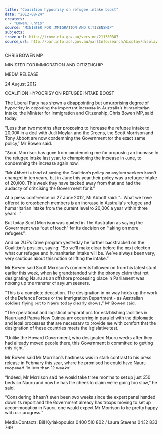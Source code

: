 ```yaml
---
title: "Coalition hypocrisy on refugee intake boost"
date: "2012-08-24"
creators:
  - "Bowen, Chris"
source: "MINISTER FOR IMMIGRATION AND CITIZENSHIP"
subjects:
trove_url: http://trove.nla.gov.au/version/211380807
source_url: http://parlinfo.aph.gov.au/parlInfo/search/display/display.w3p;query=Id%3A%22media/pressrel/1876340%22
---
```


 CHRIS BOWEN MP 

 MINISTER FOR IMMIGRATION AND CITIZENSHIP   

 MEDIA RELEASE 

 

 24 August 2012   

 COALITION HYPOCRISY ON REFUGEE INTAKE BOOST   

 The Liberal Party has shown a disappointing but unsurprising degree of hypocrisy in  opposing the important increase in Australia’s humanitarian intake, the Minister for  Immigration and Citizenship, Chris Bowen MP, said today.    

 "Less than two months after proposing to increase the refugee intake to 20,000 in a  deal with Judi Moylan and the Greens, the Scott Morrison and Tony Abbott are now  condemning the Government for the exact same policy,” Mr Bowen said.   

 "Scott Morrison has gone from condemning me for proposing an increase in the refugee  intake last year, to championing the increase in June, to condemning the increase again  now.   

 “Mr Abbott is fond of saying the Coalition’s policy on asylum seekers hasn’t changed in  ten years, but in June this year their policy was a refugee intake of 20,000. This week  they have backed away from that and had the audacity of criticising the Government for  it.”   

 At a press conference on 27 June 2012, Mr Abbott said: “…What we have offered to  crossbench members is an increase in Australia's refugee and humanitarian intake from  the current level to 20,000 a year within three years…”   

 But today Scott Morrison was quoted in The Australian as saying the Government was  “out of touch” for its decision on “taking on more refugees”.   

 And on 2UE’s Drive program yesterday he further backtracked on the Coalition’s  position, saying: “So we’ll make clear before the next election what our refugee and  humanitarian intake will be. We’ve always been very, very cautious about this notion of  lifting the intake.”   

 Mr Bowen said Scott Morrison’s comments followed on from his latest stunt earlier this  week, when he grandstanded with the phoney claim that not designating Nauru as an  offshore processing place in Parliament was holding up the transfer of asylum seekers.   

 “This is a complete deception. The designation in no way holds up the work of the  Defence Forces or the Immigration Department - as Australian soldiers flying out to  Nauru today clearly shows,” Mr Bowen said.   

 “The operational and logistical preparations for establishing facilities in Nauru and Papua  New Guinea are occurring in parallel with the diplomatic and legal processes that are  necessary to provide me with comfort that the designation of these countries meets the  legislative test.    

 “Unlike the Howard Government, who designated Nauru weeks after they had already  moved people there, this Government is committed to getting this right.”   

 Mr Bowen said Mr Morrison’s hastiness was in stark contrast to his press release in  February this year, where he promised he could have Nauru reopened ‘in less than 12  weeks’.   

 “Indeed, Mr Morrison said he would take three months to set up just 350 beds on Nauru  and now he has the cheek to claim we’re going too slow,” he said.   

 “Considering it hasn’t even been two weeks since the expert panel handed down its  report and the Government already has troops moving to set up accommodation in  Nauru, one would expect Mr Morrison to be pretty happy with our progress.”   

 Media Contacts: Bill Kyriakopoulos 0400 510 802 / Laura Stevens 0432 833 769   

